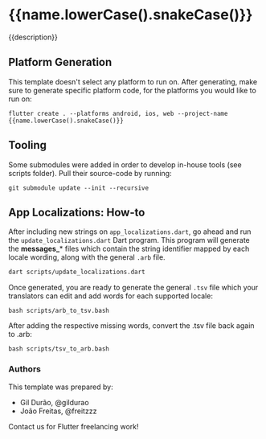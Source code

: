 # {{name.lowerCase().snakeCase()}}

{{description}}

## Platform Generation

This template doesn't select any platform to run on. After generating, make sure to generate specific platform code, for the platforms you would like to run on:

```
flutter create . --platforms android, ios, web --project-name {{name.lowerCase().snakeCase()}}
```

## Tooling

Some submodules were added in order to develop in-house tools (see scripts folder). Pull their source-code by running:

```
git submodule update --init --recursive
```

## App Localizations: How-to

After including new strings on `app_localizations.dart`, go ahead and run the `update_localizations.dart` Dart program. This program will generate the **messages_*** files which contain the string identifier mapped by each locale wording, along with the general `.arb` file.

```bash
dart scripts/update_localizations.dart
```

Once generated, you are ready to generate the general `.tsv` file which your translators can edit and add words for each supported locale:

```
bash scripts/arb_to_tsv.bash
```

After adding the respective missing words, convert the .tsv file back again to .arb:

```
bash scripts/tsv_to_arb.bash
```

### Authors

This template was prepared by:

- Gil Durão, @gildurao
- João Freitas, @freitzzz

Contact us for Flutter freelancing work!